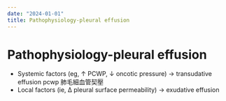 ```yaml
---
date: "2024-01-01"
title: Pathophysiology-pleural effusion
---
```



# Pathophysiology-pleural effusion

- Systemic factors (eg, ↑ PCWP, ↓ oncotic pressure) → transudative effusion
  pcwp 肺毛細血管契壓
- Local factors (ie, Δ pleural surface permeability) → exudative effusion
